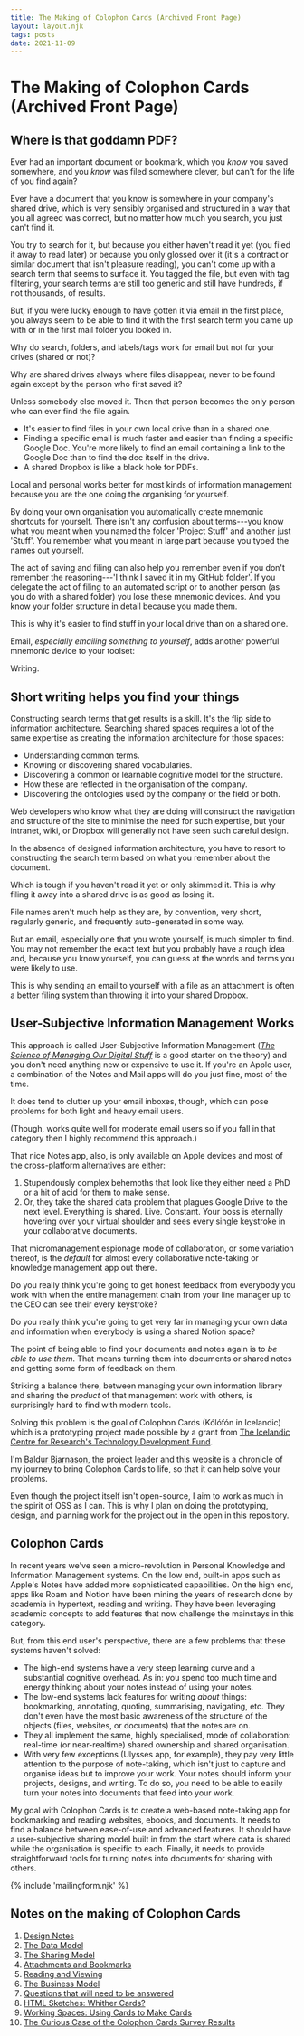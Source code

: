 ```yaml
---
title: The Making of Colophon Cards (Archived Front Page)
layout: layout.njk
tags: posts
date: 2021-11-09
---
```


# The Making of Colophon Cards (Archived Front Page)

## Where is that goddamn PDF?

Ever had an important document or bookmark, which you _know_ you saved somewhere, and you _know_ was filed somewhere clever, but can't for the life of you find again?

Ever have a document that you know is somewhere in your company's shared drive, which is very sensibly organised and structured in a way that you all agreed was correct, but no matter how much you search, you just can't find it.

You try to search for it, but because you either haven't read it yet (you filed it away to read later) or because you only glossed over it (it's a contract or similar document that isn't pleasure reading), you can't come up with a search term that seems to surface it. You tagged the file, but even with tag filtering, your search terms are still too generic and still have hundreds, if not thousands, of results.

But, if you were lucky enough to have gotten it via email in the first place, you always seem to be able to find it with the first search term you came up with or in the first mail folder you looked in.

Why do search, folders, and labels/tags work for email but not for your drives (shared or not)?

Why are shared drives always where files disappear, never to be found again except by the person who first saved it?

Unless somebody else moved it. Then that person becomes the only person who can ever find the file again.

- It's easier to find files in your own local drive than in a shared one.
- Finding a specific email is much faster and easier than finding a specific Google Doc. You're more likely to find an email containing a link to the Google Doc than to find the doc itself in the drive.
- A shared Dropbox is like a black hole for PDFs.

Local and personal works better for most kinds of information management because you are the one doing the organising for yourself.

By doing your own organisation you automatically create mnemonic shortcuts for yourself. There isn't any confusion about terms---you know what you meant when you named the folder 'Project Stuff' and another just 'Stuff'. You remember what you meant in large part because you typed the names out yourself.

The act of saving and filing can also help you remember even if you don't remember the reasoning---'I think I saved it in my GitHub folder'. If you delegate the act of filing to an automated script or to another person (as you do with a shared folder) you lose these mnemonic devices. And you know your folder structure in detail because you made them.

This is why it's easier to find stuff in your local drive than on a shared one.

Email, _especially emailing something to yourself_, adds another powerful mnemonic device to your toolset:

Writing.

## Short writing helps you find your things

Constructing search terms that get results is a skill. It's the flip side to information architecture. Searching shared spaces requires a lot of the same expertise as creating the information architecture for those spaces:

- Understanding common terms.
- Knowing or discovering shared vocabularies.
- Discovering a common or learnable cognitive model for the structure.
- How these are reflected in the organisation of the company.
- Discovering the ontologies used by the company or the field or both.

Web developers who know what they are doing will construct the navigation and structure of the site to minimise the need for such expertise, but your intranet, wiki, or Dropbox will generally not have seen such careful design.

In the absence of designed information architecture, you have to resort to constructing the search term based on what you remember about the document.

Which is tough if you haven't read it yet or only skimmed it. This is why filing it away into a shared drive is as good as losing it.

File names aren't much help as they are, by convention, very short, regularly generic, and frequently auto-generated in some way.

But an email, especially one that you wrote yourself, is much simpler to find. You may not remember the exact text but you probably have a rough idea and, because you know yourself, you can guess at the words and terms you were likely to use.

This is why sending an email to yourself with a file as an attachment is often a better filing system than throwing it into your shared Dropbox.

## User-Subjective Information Management Works

This approach is called User-Subjective Information Management ([_The Science of Managing Our Digital Stuff_](https://mitpress.mit.edu/books/science-managing-our-digital-stuff) is a good starter on the theory) and you don't need anything new or expensive to use it. If you're an Apple user, a combination of the Notes and Mail apps will do you just fine, most of the time.

It does tend to clutter up your email inboxes, though, which can pose problems for both light and heavy email users.

(Though, works quite well for moderate email users so if you fall in that category then I highly recommend this approach.)

That nice Notes app, also, is only available on Apple devices and most of the cross-platform alternatives are either:

1. Stupendously complex behemoths that look like they either need a PhD or a hit of acid for them to make sense.
2. Or, they take the shared data problem that plagues Google Drive to the next level. Everything is shared. Live. Constant. Your boss is eternally hovering over your virtual shoulder and sees every single keystroke in your collaborative documents.

That micromanagement espionage mode of collaboration, or some variation thereof, is the _default_ for almost every collaborative note-taking or knowledge management app out there.

Do you really think you're going to get honest feedback from everybody you work with when the entire management chain from your line manager up to the CEO can see their every keystroke?

Do you really think you're going to get very far in managing your own data and information when everybody is using a shared Notion space?

The point of being able to find your documents and notes again is to _be able to use them_. That means turning them into documents or shared notes and getting some form of feedback on them.

Striking a balance there, between managing your own information library and sharing the _product_ of that management work with others, is surprisingly hard to find with modern tools.

Solving this problem is the goal of Colophon Cards (Kólófón in Icelandic) which is a prototyping project made possible by a grant from [The Icelandic Centre for Research's Technology Development Fund](https://en.rannis.is/funding/research/technology-development-fund/nr/545).

I'm [Baldur Bjarnason](https://www.baldurbjarnason.com/), the project leader and this website is a chronicle of my journey to bring Colophon Cards to life, so that it can help solve your problems.

Even though the project itself isn't open-source, I aim to work as much in the spirit of OSS as I can. This is why I plan on doing the prototyping, design, and planning work for the project out in the open in this repository.

## Colophon Cards

In recent years we've seen a micro-revolution in Personal Knowledge and Information Management systems. On the low end, built-in apps such as Apple's Notes have added more sophisticated capabilities. On the high end, apps like Roam and Notion have been mining the years of research done by academia in hypertext, reading and writing. They have been leveraging academic concepts to add features that now challenge the mainstays in this category.

But, from this end user's perspective, there are a few problems that these systems haven't solved:

- The high-end systems have a very steep learning curve and a substantial cognitive overhead. As in: you spend too much time and energy thinking about your notes instead of using your notes.
- The low-end systems lack features for writing _about_ things: bookmarking, annotating, quoting, summarising, navigating, etc. They don't even have the most basic awareness of the structure of the objects (files, websites, or documents) that the notes are on.
- They all implement the same, highly specialised, mode of collaboration: real-time (or near-realtime) shared ownership and shared organisation.
- With very few exceptions (Ulysses app, for example), they pay very little attention to the purpose of note-taking, which isn't just to capture and organise ideas but to improve your work. Your notes should inform your projects, designs, and writing. To do so, you need to be able to easily turn your notes into documents that feed into your work.

My goal with Colophon Cards is to create a web-based note-taking app for bookmarking and reading websites, ebooks, and documents. It needs to find a balance between ease-of-use and advanced features. It should have a user-subjective sharing model built in from the start where data is shared while the organisation is specific to each. Finally, it needs to provide straightforward tools for turning notes into documents for sharing with others.

{% include 'mailingform.njk' %}

## Notes on the making of Colophon Cards

1. [Design Notes](notes/01-design-notes/)
2. [The Data Model](notes/02-data-model/)
3. [The Sharing Model](notes/03-sharing-model/)
4. [Attachments and Bookmarks](notes/04-attachments-bookmarks/)
5. [Reading and Viewing](notes/05-reading-viewing/)
6. [The Business Model](notes/06-business-model/)
7. [Questions that will need to be answered](notes/10-questions/)
8. [HTML Sketches: Whither Cards?](/notes/whither-cards/)
9. [Working Spaces: Using Cards to Make Cards](/notes/working-spaces/)
10. [The Curious Case of the Colophon Cards Survey Results](/notes/survey-results/)
